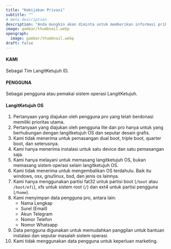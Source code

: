 ```yaml
---
title: "Kebijakan Privasi"
subtitle: ""
# meta description
description: "Anda mungkin akan diminta untuk memberikan informasi pribadi yang berhubungan dengan Layanan L7, tujuannya untuk kemudahan menghubungi dan mengenali."
image: gambar/thumbnail.webp
opengraph:
  image: gambar/thumbnail.webp
draft: false
---
```


#### KAMI

Sebagai Tim LangitKetujuh ID.

#### PENGGUNA

Sebagai pengguna atau pemakai sistem operasi LangitKetujuh.

#### LangitKetujuh OS

1. Pertanyaan yang diajukan oleh pengguna pro yang telah berdonasi memiliki prioritas utama.
2. Pertanyaan yang diajukan oleh pengguna lite dan pro hanya untuk yang berhubungan dengan langitketujuh OS dan seputar desain grafis.
3. Kami tidak menerima untuk pemasangan dual boot, triple boot, quarter boot, dan seterusnya.
4. Kami hanya menerima instalasi untuk satu device dan satu pemasangan saja.
5. Kami hanya melayani untuk memasang langitketujuh OS, bukan memasang sistem operasi selain langitketujuh OS.
6. Kami tidak menerima untuk mengembalikan OS terdahulu. Baik itu windows, osx, gnu/linux, bsd, dan jenis os lainnya.
7. Kami hanya menggunakan partisi fat32 untuk partisi boot (`/boot` atau `/boot/efi`), xfs untuk sistem root (`/`) dan ext4 untuk partisi pengguna (`/home`).
8. Kami menyimpan data pengguna pro, antara lain:
    - Nama Lengkap
    - Surel (Email)
    - Akun Telegram
    - Nomor Telefon
    - Nomor Whatsapp
9. Data pengguna digunakan untuk memudahkan panggilan untuk bantuan instalasi dan seputar masalah sistem operasi.
10. Kami tidak menggunakan data pengguna untuk keperluan marketing.
